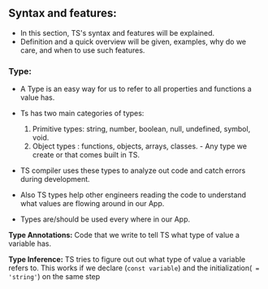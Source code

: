 ## Syntax and features:

  * In this section, TS's syntax and features will be explained.
  * Definition and a quick overview will be given, examples, why do we care, and when to use such features.

### Type:

  * A Type is an easy way for us to refer to all properties and functions a value has.
  * Ts has two main categories of types:
    1. Primitive types: string, number, boolean, null, undefined, symbol, void.
    2. Object types : functions, objects, arrays, classes. - Any type we create or that comes built in TS.

  * TS compiler uses these types to analyze out code and catch errors during development.
  * Also TS types help other engineers reading the code to understand what values are flowing around in our App.
  * Types are/should be used every where in our App.

  **Type Annotations:** Code that we write to tell TS what type of value a variable has.

  **Type Inference:** TS tries to figure out out what type of value a variable refers to. This works if we declare (`const variable`) and the initialization(` = 'string'`) on the same step
